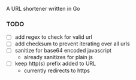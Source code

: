 A URL shortener written in Go

### TODO

- [ ] add regex to check for valid url
- [ ] add checksum to prevent iterating over all urls
- [ ] sanitize for base64 encoded javascript
  - already sanitizes for plain js
- [ ] keep http(s) prefix added to URL
  - currently redirects to https
